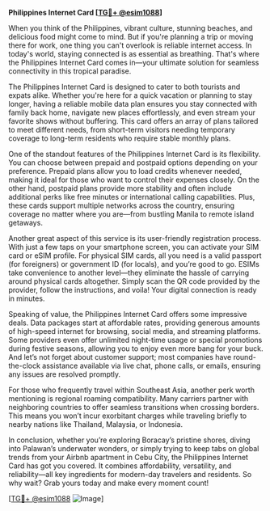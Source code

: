 **Philippines Internet Card [[TG💪+ @esim1088](https://t.me/s/esim1088)]**

When you think of the Philippines, vibrant culture, stunning beaches, and delicious food might come to mind. But if you're planning a trip or moving there for work, one thing you can't overlook is reliable internet access. In today's world, staying connected is as essential as breathing. That's where the Philippines Internet Card comes in—your ultimate solution for seamless connectivity in this tropical paradise.

The Philippines Internet Card is designed to cater to both tourists and expats alike. Whether you're here for a quick vacation or planning to stay longer, having a reliable mobile data plan ensures you stay connected with family back home, navigate new places effortlessly, and even stream your favorite shows without buffering. This card offers an array of plans tailored to meet different needs, from short-term visitors needing temporary coverage to long-term residents who require stable monthly plans.

One of the standout features of the Philippines Internet Card is its flexibility. You can choose between prepaid and postpaid options depending on your preference. Prepaid plans allow you to load credits whenever needed, making it ideal for those who want to control their expenses closely. On the other hand, postpaid plans provide more stability and often include additional perks like free minutes or international calling capabilities. Plus, these cards support multiple networks across the country, ensuring coverage no matter where you are—from bustling Manila to remote island getaways.

Another great aspect of this service is its user-friendly registration process. With just a few taps on your smartphone screen, you can activate your SIM card or eSIM profile. For physical SIM cards, all you need is a valid passport (for foreigners) or government ID (for locals), and you’re good to go. ESIMs take convenience to another level—they eliminate the hassle of carrying around physical cards altogether. Simply scan the QR code provided by the provider, follow the instructions, and voila! Your digital connection is ready in minutes.

Speaking of value, the Philippines Internet Card offers some impressive deals. Data packages start at affordable rates, providing generous amounts of high-speed internet for browsing, social media, and streaming platforms. Some providers even offer unlimited night-time usage or special promotions during festive seasons, allowing you to enjoy even more bang for your buck. And let’s not forget about customer support; most companies have round-the-clock assistance available via live chat, phone calls, or emails, ensuring any issues are resolved promptly.

For those who frequently travel within Southeast Asia, another perk worth mentioning is regional roaming compatibility. Many carriers partner with neighboring countries to offer seamless transitions when crossing borders. This means you won’t incur exorbitant charges while traveling briefly to nearby nations like Thailand, Malaysia, or Indonesia.

In conclusion, whether you’re exploring Boracay’s pristine shores, diving into Palawan’s underwater wonders, or simply trying to keep tabs on global trends from your Airbnb apartment in Cebu City, the Philippines Internet Card has got you covered. It combines affordability, versatility, and reliability—all key ingredients for modern-day travelers and residents. So why wait? Grab yours today and make every moment count!

[[TG💪+ @esim1088](https://t.me/s/esim1088) ![Image](https://i.postimg.cc/Y0z9fWf4/image.png)]